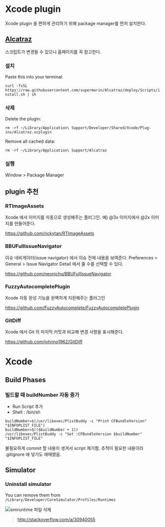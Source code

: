 # Xcode plugin

Xcode plugin 을 편하게 관리하기 위해 package manager를 먼저 설치한다.

## [Alcatraz](http://alcatraz.io)

스크립트가 변경될 수 있으니 홈페이지를 꼭 참고한다.

### 설치

Paste this into your terminal:

`curl -fsSL https://raw.githubusercontent.com/supermarin/Alcatraz/deploy/Scripts/install.sh | sh`

### 삭제

Delete the plugin:

`rm -rf ~/Library/Application\ Support/Developer/Shared/Xcode/Plug-ins/Alcatraz.xcplugin`

Remove all cached data:

`rm -rf ~/Library/Application\ Support/Alcatraz`

### 실행

Window > Package Manager

## plugin 추천

### RTImageAssets

Xcode 에서 이미지를 자동으로 생성해주는 플러그인. 예) @3x 이미지에서 @2x 이미지를 만들어준다.

https://github.com/rickytan/RTImageAssets

### BBUFullIssueNavigator

이슈 네비게이터(issue navigator) 에서 이슈 전체 내용을 보여준다. Preferences > General > Issue Navigator Detail 에서 줄 수를 선택할 수 있다.

https://github.com/neonichu/BBUFullIssueNavigator

### FuzzyAutocompletePlugin

Xcode 자동 완성 기능을 완벽하게 지원해주는 플러그인

https://github.com/FuzzyAutocomplete/FuzzyAutocompletePlugin

### GitDiff

Xcode 에서 Git 의 마지막 커밋과 비교해 변경 사항을 표시해준다.

https://github.com/johnno1962/GitDiff

# Xcode

## Build Phases

### 빌드할 때 buildNumber 자동 증가

- Run Script 추가
- Shell : /bin/sh

```
buildNumber=$(/usr/libexec/PlistBuddy -c "Print CFBundleVersion" "$INFOPLIST_FILE")
buildNumber=$(($buildNumber + 1))
/usr/libexec/PlistBuddy -c "Set :CFBundleVersion $buildNumber" "$INFOPLIST_FILE"
```

불필요하게 commit 할 내용이 생겨서 script 제거함. 추적이 필요한 내용이라 .gitignore 에 넣기도 애매했음.

## Simulator

### Uninstall simulator

You can remove them from `/Library/Developer/CoreSimulator/Profiles/Runtimes`

![simruntime 파일 삭제](http://i.stack.imgur.com/fTJvE.png)

> http://stackoverflow.com/a/30940055
